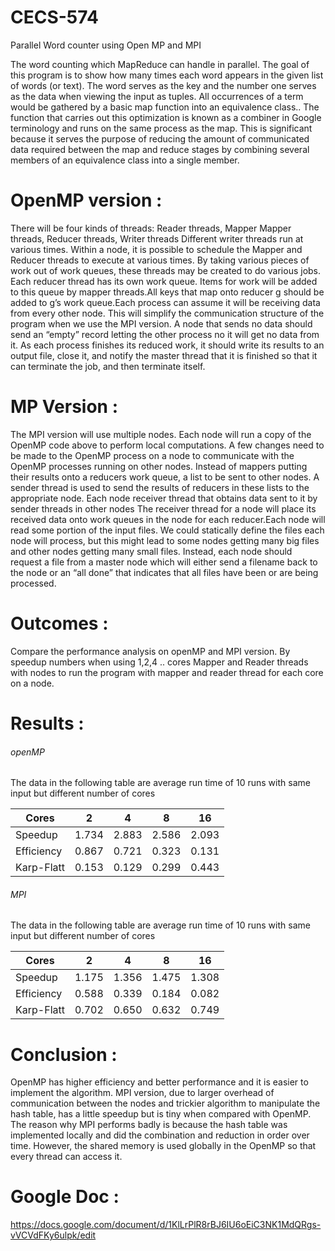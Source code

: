 # CECS-574
Parallel Word counter using Open MP and MPI

The word counting which MapReduce can handle in parallel. The goal of this program is to show how many times each word appears in the given list of words (or text). The word serves as the key and the number one serves as the data when viewing the input as tuples. All occurrences of a term would be gathered by a basic map function into an equivalence class.. The function that carries out this optimization is known as a combiner in Google terminology and runs on the same process as the map. This is significant because it serves the purpose of reducing the amount of communicated data required between the map and reduce stages by combining several members of an equivalence class into a single member.


# OpenMP version :  
There will be four kinds of threads:
Reader threads, Mapper Mapper threads, Reducer threads, Writer threads
Different writer threads run at various times. Within a node, it is possible to schedule the Mapper and Reducer threads to execute at various times. By taking various pieces of work out of work queues, these threads may be created to do various jobs. Each reducer thread has its own work queue. Items for work will be added to this queue by mapper threads.All keys that map onto reducer g should be added to g’s work queue.Each process can assume it will be receiving data from every other node. This will simplify the communication structure of the program when we use the MPI version. A node that sends no data should send an “empty” record letting the other process no it will get no data from it. As each process finishes its reduced work, it should write its results to an output file, close it, and notify the master thread that it is finished so that it can terminate the job, and then terminate itself. 


# MP Version :
The MPI version will use multiple nodes. Each node will run a copy of the OpenMP code above to perform local computations. A few changes need to be made to the OpenMP process on a node to communicate with the OpenMP processes running on other nodes. Instead of mappers putting their results onto a reducers work queue,  a list to be sent to other nodes. A sender thread is  used to send the results of reducers in these lists to the appropriate node. Each node  receiver thread that obtains data sent to it by sender threads in other nodes The receiver thread for a node will place its received data onto work queues in the node for each reducer.Each node will read some portion of the input files. We could statically define the files each node will process, but this might lead to some nodes getting many big files and other nodes getting many small files. Instead, each node should request a file from a master node which will either send a filename back to the node or an “all done” that indicates that all files have been or are being processed.


# Outcomes :
Compare the performance analysis on openMP and MPI version. By speedup numbers when using 1,2,4 .. cores Mapper and Reader threads with nodes to run the program with mapper and reader thread for each core on a node.


# Results :   

###### openMP    
The data in the following table are average run time of 10 runs with same input but different number of cores

| Cores      | 2     | 4     | 8     | 16    |
| ---------- | ----- | ----- | ----- | ----- |
| Speedup    | 1.734 | 2.883 | 2.586 | 2.093 |
| Efficiency | 0.867 | 0.721 | 0.323 | 0.131 |
| Karp-Flatt | 0.153 | 0.129 | 0.299 | 0.443 |


###### MPI   
The data in the following table are average run time of 10 runs with same input but different number of cores

| Cores      | 2     | 4     | 8     | 16    |
| ---------- | ----- | ----- | ----- | ----- |
| Speedup    | 1.175 | 1.356 | 1.475 | 1.308 |
| Efficiency | 0.588 | 0.339 | 0.184 | 0.082 |
| Karp-Flatt | 0.702 | 0.650 | 0.632 | 0.749 |




# Conclusion :    
OpenMP has higher efficiency and better performance and it is easier to implement the algorithm. MPI version, due to larger overhead of communication between the nodes and trickier algorithm to manipulate the hash table, has a little speedup but is tiny when compared with OpenMP. The reason why MPI performs badly is because the hash table was implemented locally and did the combination and reduction in order over time. However, the shared memory is used globally in the OpenMP so that every thread can access it.


# Google Doc :   

https://docs.google.com/document/d/1KlLrPlR8rBJ6IU6oEiC3NK1MdQRgs-vVCVdFKy6ulpk/edit






